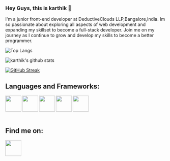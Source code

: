 ### Hey Guys, this is karthik 👋

I'm a junior front-end developer at DeductiveClouds LLP,Bangalore,India. Im so passionate about exploring all aspects of web development and expanding my skillset to become a full-stack developer. Join me on my journey as I continue to grow and develop my skills to become a better programmer.


![Top Langs](https://github-readme-stats.vercel.app/api/top-langs/?username=kar-ke&layout=compact&theme=radical&langs_count=10&hide=ShaderLab,LLVM)

![karthik's github stats](https://github-readme-stats.vercel.app/api?username=kar-ke&show_icons=true&theme=radical)

[![GitHub Streak](https://github-readme-streak-stats.herokuapp.com/?user=kar-ke&theme=radical)](https://git.io/streak-stats)


## Languages and Frameworks:
[<img src="https://cdn.jsdelivr.net/gh/devicons/devicon/icons/css3/css3-original.svg" width="50px" alt="" align="left" >](https://developer.mozilla.org/en-US/docs/Web/CSS)
[<img src="https://cdn.jsdelivr.net/gh/devicons/devicon/icons/html5/html5-original.svg" width="50px" alt="" align="left" >](https://developer.mozilla.org/en-US/docs/Web/HTML)
[<img src="https://cdn.jsdelivr.net/gh/devicons/devicon/icons/python/python-original.svg" width="50px" alt="" align="left" >](https://www.python.org/)
[<img src="https://cdn.jsdelivr.net/gh/devicons/devicon/icons/javascript/javascript-original.svg" width="50px" alt="" align="left" >](https://www.javascript.com/)
[<img src="https://cdn.jsdelivr.net/gh/devicons/devicon/icons/react/react-original.svg" width="50px" alt="" align="left" >](https://reactjs.org/)

<br />
<br />
<br />
<br />

## Find me on:
[<img src="https://cdn.jsdelivr.net/gh/devicons/devicon/icons/linkedin/linkedin-original.svg" width="50px" alt="" align="left">](https://www.linkedin.com/in/karke/)  

